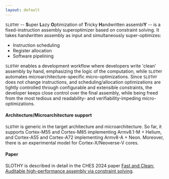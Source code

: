 ```yaml
---
layout: default
---
```


`SLOTHY` -- **S**uper **L**azy **O**ptimization of **T**ricky **H**andwritten assembl**Y** -- is a fixed-instruction
assembly superoptimizer based on constraint solving. It takes handwritten assembly as input and simultaneously
super-optimizes:
- Instruction scheduling
- Register allocation
- Software pipelining

`SLOTHY` enables a development workflow where developers write 'clean' assembly by hand, emphasizing the logic of the
computation, while `SLOTHY` automates microarchitecture-specific micro-optimizations. Since `SLOTHY` does not change
instructions, and scheduling/allocation optimizations are tightly controlled through configurable and extensible
constraints, the developer keeps close control over the final assembly, while being freed from the most tedious and
readability- and verifiability-impeding micro-optimizations.

#### Architecture/Microarchitecture support

`SLOTHY` is generic in the target architecture and microarchitecture. So far, it supports Cortex-M55 and Cortex-M85
implementing Armv8.1-M + Helium, and Cortex-A55 and Cortex-A72 implementing
Armv8-A + Neon. Moreover, there is an experimental model for Cortex-X/Neoverse-V cores.

#### Paper

SLOTHY is described in detail in the CHES 2024 paper [Fast and Clean: Auditable
high-performance assembly via constraint solving](https://eprint.iacr.org/2022/1303.pdf).
